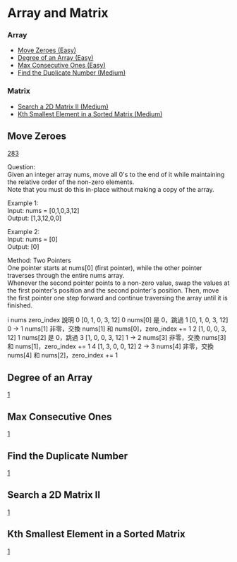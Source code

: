 # Array and Matrix

### Array
- [Move Zeroes (Easy)](#Move-Zeroes)
- [Degree of an Array (Easy)](#Degree-of-an-Array)
- [Max Consecutive Ones (Easy)](#Max-Consecutive-Ones)
- [Find the Duplicate Number (Medium)](#Find-the-Duplicate-Number)

### Matrix
- [Search a 2D Matrix II (Medium)](#Search-a-2D-Matrix-II)
- [Kth Smallest Element in a Sorted Matrix (Medium)](#Kth-Smallest-Element-in-a-Sorted-Matrix)

<!--Array-->
## Move Zeroes
[283](https://leetcode.com/problems/move-zeroes/)

Question: <br> 
Given an integer array nums, move all 0's to the end of it while maintaining the relative order of the non-zero elements. <br>
Note that you must do this in-place without making a copy of the array.

Example 1:<br>
Input: nums = [0,1,0,3,12] <br>
Output: [1,3,12,0,0]

Example 2: <br>
Input: nums = [0] <br>
Output: [0]

Method: Two Pointers<br>
One pointer starts at nums[0] (first pointer), while the other pointer traverses through the entire nums array. <br>
Whenever the second pointer points to a non-zero value, swap the values at the first pointer's position and the second pointer's position. Then, move the first pointer one step forward and continue traversing the array until it is finished. <br>

i	nums	zero_index	說明
0	[0, 1, 0, 3, 12]	0	nums[0] 是 0，跳過
1	[0, 1, 0, 3, 12]	0 → 1	nums[1] 非零，交換 nums[1] 和 nums[0]，zero_index += 1
2	[1, 0, 0, 3, 12]	1	nums[2] 是 0，跳過
3	[1, 0, 0, 3, 12]	1 → 2	nums[3] 非零，交換 nums[3] 和 nums[1]，zero_index += 1
4	[1, 3, 0, 0, 12]	2 → 3	nums[4] 非零，交換 nums[4] 和 nums[2]，zero_index += 1

## Degree of an Array
[1](https://leetcode.com/problems/degree-of-an-array/)

## Max Consecutive Ones
[1](https://leetcode.com/problems/max-consecutive-ones/)

## Find the Duplicate Number
[1](https://leetcode.com/problems/find-the-duplicate-number/)

<!--Matrix-->
## Search a 2D Matrix II
[1](https://leetcode.com/problems/search-a-2d-matrix-ii/)

## Kth Smallest Element in a Sorted Matrix
[1](https://leetcode.com/problems/kth-smallest-element-in-a-sorted-matrix/)









